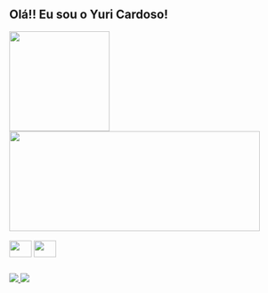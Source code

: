 ## Olá!! Eu sou o Yuri Cardoso!

<div style="display: inline_block">
  <img height="180em" src="https://github-readme-stats.vercel.app/api?username=yuricardosoribeiro&show_icons=true&theme=dark">
  <img height="180em" width="450px" src="https://github-readme-stats.vercel.app/api/top-langs/?username=yuricardosoribeiro&theme=dark">
</div> <br>

<div style="display: inline_block">
    <img align="center" height="30" width="40" src="https://cdn.jsdelivr.net/gh/devicons/devicon/icons/javascript/javascript-plain.svg" />
    <img align="center" height="30" width="40" src="https://cdn.jsdelivr.net/gh/devicons/devicon/icons/html5/html5-plain-wordmark.svg" />
</div>
  
##

<div> 
  <a href="https://www.instagram.com/yuricardoso._/" target="_blank"> <img src="https://img.shields.io/badge/Instagram-E4405F?style=for-the-badge&logo=instagram&logoColor=white"> </a>
  <a href="https://www.facebook.com/yuri.cardoso.33046" target="_blank"> <img src="https://img.shields.io/badge/Facebook-1877F2?style=for-the-badge&logo=facebook&logoColor=white"> </a>
</div>
